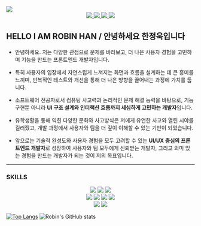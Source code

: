 
<img src="https://capsule-render.vercel.app/api?type=waving&height=300&color=gradient&text=ROBIN%20HAN&section=header&reversal=true&animation=twinkling&textBg=false&fontAlign=50"/>
<div align='center'>
<a href="https://robin-is-here.vercel.app">
<img src="https://img.shields.io/badge/Portfolio-{css컬러}?style=for-the-badge&logo=&logoColor=black&link=https://robin-is-here.vercel.app"/>
</a>
<a href="https://robin-is-here.vercel.app">
<img src="https://img.shields.io/badge/Gmail-EA4335?style=for-the-badge&logo=gmail&logoColor=black&link=nowrobin3@gmail.com"/>
</a>
<a href="https://robin-is-here.vercel.app">
<img src="https://img.shields.io/badge/Velog-20C997?style=for-the-badge&logo=velog&logoColor=white"/>
</a>
<a href="https://robin-is-here.vercel.app">
<img src="[https://img.shields.io/badge/HTML5-E34F26?style=for-the-badge&logo=html5&logoColor=white](http://img.shields.io/badge/-LinkedIn-0072b1?style=for-the-badge&logo=linkedin&link=https://www.linkedin.com/in/jungwook-han-3214b4260)"/>
</a>
</div>

## HELLO I AM ROBIN HAN  /  안녕하세요 한정욱입니다

- 안녕하세요. 저는 다양한 관점으로 문제를 바라보고, 더 나은 사용자 경험을 고민하며 기능을 만드는 프론트엔드 개발자입니다.

- 특히 사용자의 입장에서 자연스럽게 느껴지는 화면과 흐름을 설계하는 데 큰 흥미를 느끼며, 반복적인 테스트와 개선을 통해 더 나은 방향을 끌어내는 과정에 가치를 둡니다.

- 소프트웨어 전공자로서 컴퓨팅 사고력과 논리적인 문제 해결 능력을 바탕으로, 기능 구현뿐 아니라 **UI 구조 설계와 인터랙션 흐름까지 세심하게 고민하는 개발자**입니다.

- 유학생활을 통해 익힌 다양한 문화와 사고방식은 저에게 유연한 사고와 열린 시야를 길러줬고, 개발 과정에서 사용자와 팀을 더 깊이 이해할 수 있는 기반이 되었습니다.

- 앞으로는 기술적 완성도와 사용자 경험을 모두 고려할 수 있는 **UI/UX 중심의 프론트엔드 개발자**로 성장하여 사용자와 팀 모두에게 신뢰받는 개발자, 그리고 의미 있는 경험을 만드는 개발자가 되는 것이 저의 목표입니다.

---
### SKILLS 
<div align='center'>
<img src="https://img.shields.io/badge/HTML5-E34F26?style=for-the-badge&logo=html5&logoColor=white"/>
<img src="https://img.shields.io/badge/JavaScript-F7DF1E?style=for-the-badge&logo=javascript&logoColor=black"/>
<img src="https://img.shields.io/badge/Typescript-3178C6?style=for-the-badge&logo=Typescript&logoColor=white"/>
<br/>
<img src="https://img.shields.io/badge/Tailwind CSS-06B6D4?style=for-the-badge&logo=tailwindcss&logoColor=white"/>
<img src="https://img.shields.io/badge/React-61DAFB?style=for-the-badge&logo=React&logoColor=black"/>
  <img src="https://img.shields.io/badge/Next.js-000000?style=for-the-badge&logo=Next.js&logoColor=white"/>
<img src="https://img.shields.io/badge/Node.js-339933?style=for-the-badge&logo=Node.js&logoColor=white"/>
  <br/>
  <img src="https://img.shields.io/badge/Storybook-FF4785?style=for-the-badge&logo=Storybook&logoColor=white"/>
<img src="https://img.shields.io/badge/Vercel-000000?style=for-the-badge&logo=Vercel&logoColor=white"/>
</div>



[![Top Langs](https://github-readme-stats.vercel.app/api/top-langs/?username=nowrobin&theme=tokyonight&hide=css,html,php,c,Dockerfile)](https://github.com/nowrobin/github-readme-stats)
![Robin's GitHub stats](https://github-readme-stats.vercel.app/api?username=nowrobin&show_icons=true&theme=bear&hide=stars)



